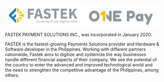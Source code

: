 <img src="https://github.com/fastekph/.github/blob/main/.assets/FASTEK_LANDSCAPE.png" width="50%"><img src="https://github.com/fastekph/.github/blob/main/.assets/ONEPAY_LANDSCAPE.png" width="50%">

FASTEK PAYMENT SOLUTIONS INC., was incorporated in January 2020. 

FASTEK is the fastest-growing Payments Solutions provider and Hardware & Software developer in the Philippines. Working with different partners nationwide, Fastek aims to digitize and systemize the way businesses handle different financial aspects of their company. We see the potential of the country to enter the advanced and improved technological world and the need to strengthen the competitive advantage of the Philippines, among others.
